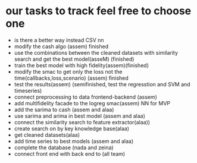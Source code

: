 # our tasks to track feel free to choose one
- is there a better way instead CSV nn 
- modify the cash algo (assem) finished
- use the combinations between the cleaned datasets with similarity search and get the best model(asseM) (finished)
- train the best model with high fidelity(assem)(finished)
- modify the smac to get only the loss not the time(callbacks,loss,scenario) (assem) finished
- test the results(assem) (semifinished, test the regresstion and SVM and timeseries)
- connect preprocessing to data frontend-backend (assem)
- add multifidelity facade to the logreg smac(assem) NN for MVP
- add the sarima to cash (assem and alaa)
- use sarima and arima in best model (assem and alaa)
- connect the similarity search to feature extractor(alaa))
- create search on by key knowledge base(alaa)
- get cleaned datasets(alaa)
- add time series to best models (assem and alaa)
- complete the database (nada and zeina)
- connect front end with back end to (all team)
